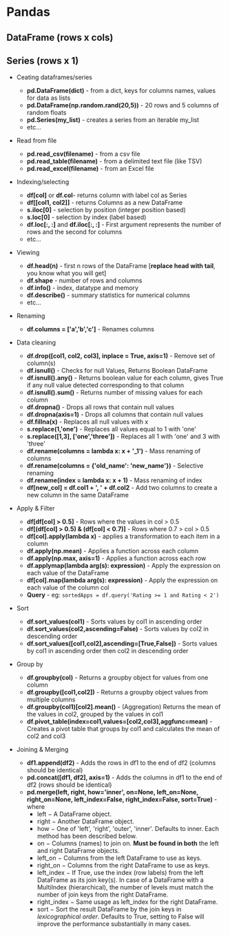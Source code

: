 # Pandas

## DataFrame (rows x cols)

## Series (rows x 1)

- Ceating dataframes/series
  - **pd.DataFrame(dict)** - from a dict, keys for columns names, values for data as lists
  - **pd.DataFrame(np.random.rand(20,5))** - 20 rows and 5 columns of random floats
  - **pd.Series(my_list)** - creates a series from an iterable my_list
  - etc...
- Read from file
  - **pd.read_csv(filename)** - from a csv file
  - **pd.read_table(filename)** - from a delimited text file (like TSV)
  - **pd.read_excel(filename)** - from an Excel file
- Indexing/selecting
  - **df[col]** or **df.col**- returns column with label col as Series
  - **df[[col1, col2]]** - returns Columns as a new DataFrame
  - **s.iloc[0]** - selection by position (integer position based)
  - **s.loc[0]** - selection by index (label based)
  - **df.loc[:, :]** and **df.iloc[:, :]** - First argument represents the number of rows and the second for columns
  - etc...
- Viewing
  - **df.head(n)** - first n rows of the DataFrame [__replace head with tail__, you know what you will get]
  - **df.shape** - number of rows and columns
  - **df.info()** - index, datatype and memory
  - **df.describe()** - summary statistics for numerical columns
  - etc...
- Renaming

  - **df.columns = ['a','b','c']** - Renames columns

- Data cleaning

  - **df.drop([col1, col2, col3], inplace = True, axis=1)** - Remove set of column(s)
  - **df.isnull()** - Checks for null Values, Returns Boolean DataFrame
  - **df.isnull().any()** - Returns boolean value for each column, gives True if any null value detected corresponding to that column
  - **df.isnull().sum()** - Returns number of missing values for each column
  - **df.dropna()** - Drops all rows that contain null values
  - **df.dropna(axis=1)** - Drops all columns that contain null values
  - **df.fillna(x)** - Replaces all null values with x
  - **s.replace(1,'one')** - Replaces all values equal to 1 with 'one'
  - **s.replace([1,3], ['one','three'])** - Replaces all 1 with 'one' and 3 with 'three'
  - **df.rename(columns = lambda x: x + '\_1')** - Mass renaming of columns
  - **df.rename(columns = {'old_name': 'new_name'})** - Selective renaming
  - **df.rename(index = lambda x: x + 1)** - Mass renaming of index
  - **df[new_col] = df.col1 + ', ' + df.col2** - Add two columns to create a new column in the same DataFrame

- Apply & Filter
  - **df[df[col] > 0.5]** - Rows where the values in col > 0.5
  - **df[(df[col] > 0.5) & (df[col] < 0.7)]** - Rows where 0.7 > col > 0.5
  - **df[col].apply(lambda x)** - applies a transformation to each item in a column
  - **df.apply(np.mean)** - Applies a function across each column
  - **df.apply(np.max, axis=1)** - Applies a function across each row
  - **df.applymap(lambda arg(s): expression)** - Apply the expression on each value of the DataFrame
  - **df[col].map(lambda arg(s): expression)** - Apply the expression on each value of the column col
  - **Query** - eg: `sortedApps = df.query('Rating >= 1 and Rating < 2')`
- Sort
  - **df.sort_values(col1)** - Sorts values by col1 in ascending order
  - **df.sort_values(col2,ascending=False)** - Sorts values by col2 in descending order
  - **df.sort_values([col1,col2],ascending=[True,False])** - Sorts values by col1 in ascending order then col2 in descending order
- Group by
  - **df.groupby(col)** - Returns a groupby object for values from one column
  - **df.groupby([col1,col2])** - Returns a groupby object values from multiple columns
  - **df.groupby(col1)[col2].mean()** - (Aggregation) Returns the mean of the values in col2, grouped by the values in col1
  - **df.pivot_table(index=col1,values=[col2,col3],aggfunc=mean)** - Creates a pivot table that groups by col1 and calculates the mean of col2 and col3
- Joining & Merging
  - **df1.append(df2)** - Adds the rows in df1 to the end of df2 (columns should be identical)
  - **pd.concat([df1, df2], axis=1)** - Adds the columns in df1 to the end of df2 (rows should be identical)
  - **pd.merge(left, right, how='inner', on=None, left_on=None, right_on=None, left_index=False, right_index=False, sort=True)** - where
    - left − A DataFrame object.
    - right − Another DataFrame object.
    - how − One of 'left', 'right', 'outer', 'inner'. Defaults to inner. Each method has been described below.
    - on − Columns (names) to join on. **Must be found in both** the left and right DataFrame objects.
    - left_on − Columns from the left DataFrame to use as keys.
    - right_on − Columns from the right DataFrame to use as keys.
    - left_index − If True, use the index (row labels) from the left DataFrame as its join key(s). In case of a DataFrame with a MultiIndex (hierarchical), the number of levels must match the number of join keys from the right DataFrame.
    - right_index − Same usage as left_index for the right DataFrame.
    - sort − Sort the result DataFrame by the join keys in _lexicographical order_. Defaults to True, setting to False will improve the performance substantially in many cases.
